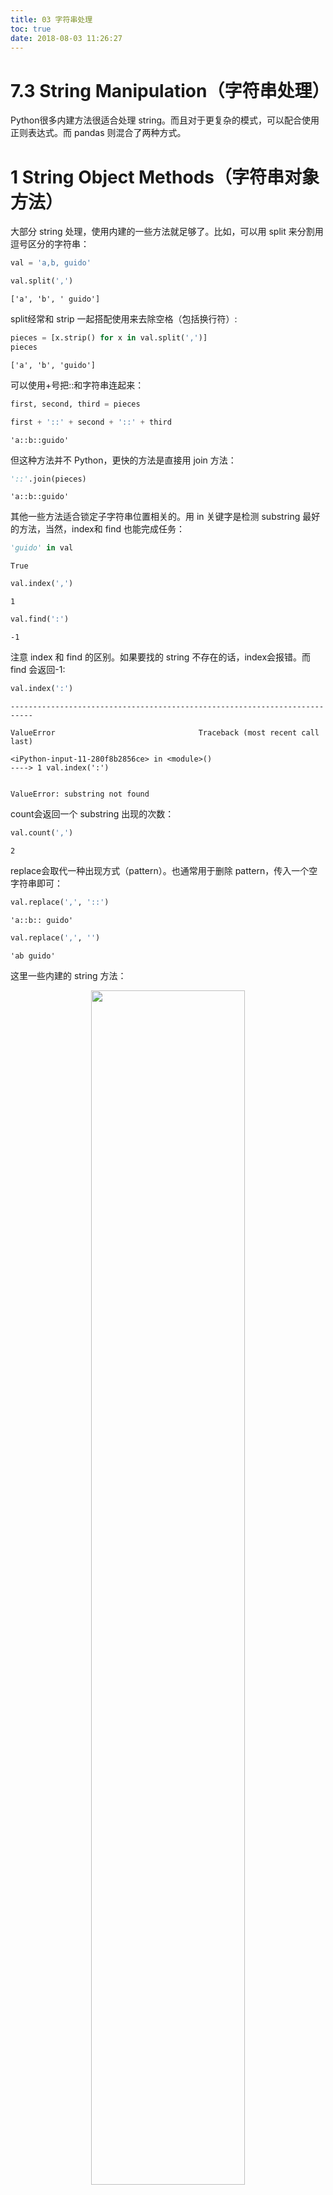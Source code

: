 ```yaml
---
title: 03 字符串处理
toc: true
date: 2018-08-03 11:26:27
---
```


# 7.3 String Manipulation（字符串处理）

Python很多内建方法很适合处理 string。而且对于更复杂的模式，可以配合使用正则表达式。而 pandas 则混合了两种方式。

# 1 String Object Methods（字符串对象方法）

大部分 string 处理，使用内建的一些方法就足够了。比如，可以用 split 来分割用逗号区分的字符串：


```Python
val = 'a,b, guido'
```


```Python
val.split(',')
```




    ['a', 'b', ' guido']



split经常和 strip 一起搭配使用来去除空格（包括换行符）:


```Python
pieces = [x.strip() for x in val.split(',')]
pieces
```




    ['a', 'b', 'guido']



可以使用+号把::和字符串连起来：


```Python
first, second, third = pieces
```


```Python
first + '::' + second + '::' + third
```




    'a::b::guido'



但这种方法并不 Python，更快的方法是直接用 join 方法：


```Python
'::'.join(pieces)
```




    'a::b::guido'



其他一些方法适合锁定子字符串位置相关的。用 in 关键字是检测 substring 最好的方法，当然，index和 find 也能完成任务：


```Python
'guido' in val
```




    True




```Python
val.index(',')
```




    1




```Python
val.find(':')
```




    -1



注意 index 和 find 的区别。如果要找的 string 不存在的话，index会报错。而 find 会返回-1:


```Python
val.index(':')
```


    ---------------------------------------------------------------------------

    ValueError                                Traceback (most recent call last)

    <iPython-input-11-280f8b2856ce> in <module>()
    ----> 1 val.index(':')


    ValueError: substring not found


count会返回一个 substring 出现的次数：


```Python
val.count(',')
```




    2



replace会取代一种出现方式（pattern）。也通常用于删除 pattern，传入一个空字符串即可：


```Python
val.replace(',', '::')
```




    'a::b:: guido'




```Python
val.replace(',', '')
```




    'ab guido'



这里一些内建的 string 方法：

<p align="center">
    <img width="70%" height="70%" src="http://images.iterate.site/blog/image/180803/ADCDhCa24C.png?imageslim">
</p>

# 2 Regular Expressions（正则表达式）

正则表达式能让我们寻找更复杂的 pattern。通常称一个表达式为 regex，由正则表达语言来代表一个字符串模式。可以使用 Python 内建的 re 模块来使用。

> 关于正则表达式，有很多教学资源，可以自己找几篇来学一些，这里不会介绍太多。

re模块有以下三个类别：patther matching（模式匹配）, substitution（替换）, splitting（分割）。通常这三种都是相关的，一个 regex 用来描述一种 pattern，这样会有很多种用法。这里举个例子，假设我们想要根据空格（tabs，spaces，newlines）来分割一个字符串。用于描述一个或多个空格的 regex 是`\s+`:


```Python
import re
```


```Python
text = "foo    bar\t baz  \tqux"
```


```Python
re.split('\s+', text)
```




    ['foo', 'bar', 'baz', 'qux']



当调用`re.split('\s+', text)`的时候，正则表达式第一次被 compile 编译，并且 split 方法会被调用搜索 text。我们可以自己编译 regex，用 re.compile，可以生成一个可以多次使用的 regex object：


```Python
regex = re.compile('\s+')
```


```Python
regex.split(text)
```




    ['foo', 'bar', 'baz', 'qux']



如果想要得到符合 regex 的所有结果，以一个 list 结果返回，可以使用 findall 方法：


```Python
regex.findall(text)
```




    ['    ', '\t ', '  \t']



> 为了防止\在正则表达式中的逃逸，推荐使用 raw string literal，比如`r'C:\x'`，而不是使用`'C:\\x`

使用 re.compile创建一个 regex object是被强烈推荐的，如果你打算把一个表达式用于很多 string 上的话，这样可以节省 CPU 的资源。

match和 search，与 findall 关系紧密。不过 findall 会返回所有匹配的结果，而 search 只会返回第一次匹配的结果。更严格地说，match只匹配 string 开始的部分。这里举个例子说明，我们想要找到所有的邮件地址：


```Python
text = """Dave dave@google.com
          Steve steve@gmail.com
          Rob rob@gmail.com
          Ryan ryan@yahoo.com """

pattern = r'[A-Z0-9._%+-]+@[A-Z0-9.-]+\.[A-Z]{2,4}'
```


```Python
# re.IGNORECASE makes the regex case-insensitive
regex = re.compile(pattern, flags=re.IGNORECASE)
```

使用 findall 找到一组邮件地址：


```Python
regex.findall(text)
```




    ['dave@google.com', 'steve@gmail.com', 'rob@gmail.com', 'ryan@yahoo.com']



search返回 text 中的第一个匹配结果。match object能告诉我们找到的结果在 text 中开始和结束的位置：


```Python
m = regex.search(text)
```


```Python
m
```




    <_sre.SRE_Match object; span=(5, 20), match='dave@google.com'>




```Python
text[m.start():m.end()]
```




    'dave@google.com'



regex.match返回 None，因为它只会在 pattern 存在于 stirng 开头的情况下才会返回匹配结果：


```Python
print(regex.match(text))
```

    None


而 sub 返回一个新的 string，把 pattern 出现的地方替换为我们指定的 string：


```Python
print(regex.sub('REDACTED', text))
```

    Dave REDACTED
              Steve REDACTED
              Rob REDACTED
              Ryan REDACTED


假设你想要找到邮件地址，同时，想要把邮件地址分为三个部分，username, domain name, and domain suffix.（用户名，域名，域名后缀）。需要给每一个 pattern 加一个括号：


```Python
pattern = r'([A-Z0-9._%+-]+)@([A-Z0-9.-]+)\.([A-Z]{2,4})'
```


```Python
regex = re.compile(pattern, flags=re.IGNORECASE)
```

match object会返回一个 tuple，包含多个 pattern 组份，通过 groups 方法：


```Python
m = regex.match('wesm@bright.net')
```


```Python
m.groups()
```




    ('wesm', 'bright', 'net')



findall会返回 a list of tuples:


```Python
regex.findall(text)
```




    [('dave', 'google', 'com'),
     ('steve', 'gmail', 'com'),
     ('rob', 'gmail', 'com'),
     ('ryan', 'yahoo', 'com')]



sub也能访问 groups 的结果，不过要使用特殊符号 \1, \2。\1表示第一个匹配的 group，\2表示第二个匹配的 group，以此类推：


```Python
print(regex.sub(r'Username: \1, Domain: \2, Suffix: \3', text))
```

    Dave Username: dave, Domain: google, Suffix: com
              Steve Username: steve, Domain: gmail, Suffix: com
              Rob Username: rob, Domain: gmail, Suffix: com
              Ryan Username: ryan, Domain: yahoo, Suffix: com


这里给一些正则表达式的方法：

<p align="center">
    <img width="70%" height="70%" src="http://images.iterate.site/blog/image/180803/5C890EiD0m.png?imageslim">
</p>

# 3 Vectorized String Functions in pandas（pandas中的字符串向量化函数）

一些复杂的数据清理中，string会有缺失值：


```Python
import numpy as np
import pandas as pd
```


```Python
data = {'Dave': 'dave@google.com', 'Steve': 'steve@gmail.com',
        'Rob': 'rob@gmail.com', 'Wes': np.nan}
```


```Python
data = pd.Series(data)
data
```




    Dave     dave@google.com
    Rob        rob@gmail.com
    Steve    steve@gmail.com
    Wes                  NaN
    dtype: object




```Python
data.isnull()
```




    Dave     False
    Rob      False
    Steve    False
    Wes       True
    dtype: bool



可以把一些字符串方法和正则表达式（用 lambda 或其他函数）用于每一个 value 上，通过 data.map，但是这样会得到 NA(null)值。为了解决这个问题，series有一些数组导向的方法可以用于字符串操作，来跳过 NA 值。这些方法可以通过 series 的 str 属性；比如，我们想检查每个电子邮箱地址是否有'gmail' with str.contains:


```Python
data.str
```




    <pandas.core.strings.StringMethods at 0x111f305c0>




```Python
data.str.contains('gmail')
```




    Dave     False
    Rob       True
    Steve     True
    Wes        NaN
    dtype: object



正则表达式也可以用，配合任意的 re 选项，比如 IGNORECASE：


```Python
pattern
```




    '([A-Z0-9._%+-]+)@([A-Z0-9.-]+)\\.([A-Z]{2,4})'




```Python
data.str.findall(pattern, flags=re.IGNORECASE)
```




    Dave     [(dave, google, com)]
    Rob        [(rob, gmail, com)]
    Steve    [(steve, gmail, com)]
    Wes                        NaN
    dtype: object



有很多方法用于向量化。比如 str.get或 index 索引到 str 属性：


```Python
matches = data.str.match(pattern, flags=re.IGNORECASE)
matches
```

    /Users/xu/anaconda/envs/py35/lib/Python3.5/site-packages/ipykernel/__main__.py:1: FutureWarning: In future versions of pandas, match will change to always return a bool indexer.
      if __name__ == '__main__':





    Dave     (dave, google, com)
    Rob        (rob, gmail, com)
    Steve    (steve, gmail, com)
    Wes                      NaN
    dtype: object



为了访问嵌套 list 里的元素，我们可以传入一个 index 给函数：


```Python
matches.str.get(1)
```




    Dave     google
    Rob       gmail
    Steve     gmail
    Wes         NaN
    dtype: object




```Python
matches.str.get(0)
```




    Dave      dave
    Rob        rob
    Steve    steve
    Wes        NaN
    dtype: object



也可以使用这个语法进行切片：


```Python
data.str[:5]
```




    Dave     dave@
    Rob      rob@g
    Steve    steve
    Wes        NaN
    dtype: object



这里有一些字符串向量化的方法：

<p align="center">
    <img width="70%" height="70%" src="http://images.iterate.site/blog/image/180803/JFEbg55fDj.png?imageslim">
</p>

<p align="center">
    <img width="70%" height="70%" src="http://images.iterate.site/blog/image/180803/7K5DK39CC3.png?imageslim">
</p>
